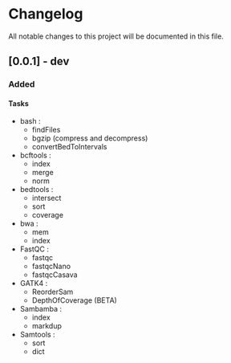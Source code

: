 # Changelog

All notable changes to this project will be documented in this file.

## [0.0.1] - dev

### Added

#### Tasks

- bash :
	- findFiles
	- bgzip (compress and decompress)
	- convertBedToIntervals
- bcftools :
	- index
	- merge
	- norm
- bedtools :
	- intersect
	- sort
	- coverage
- bwa :
	- mem
	- index
- FastQC :
	- fastqc
	- fastqcNano
	- fastqcCasava
- GATK4 :
	- ReorderSam
	- DepthOfCoverage (BETA)
- Sambamba :
	- index
	- markdup
- Samtools :
	- sort
	- dict
